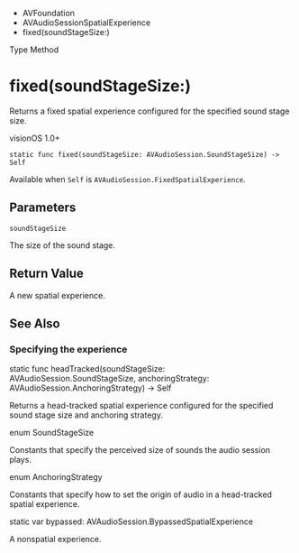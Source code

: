 

- AVFoundation
- AVAudioSessionSpatialExperience
-  fixed(soundStageSize:) 

Type Method

# fixed(soundStageSize:)

Returns a fixed spatial experience configured for the specified sound stage size.

visionOS 1.0+

``` source
static func fixed(soundStageSize: AVAudioSession.SoundStageSize) -> Self
```

Available when `Self` is `AVAudioSession.FixedSpatialExperience`.

## Parameters 

`soundStageSize`  

The size of the sound stage.

## Return Value

A new spatial experience.

## See Also

### Specifying the experience

static func headTracked(soundStageSize: AVAudioSession.SoundStageSize, anchoringStrategy: AVAudioSession.AnchoringStrategy) -> Self

Returns a head-tracked spatial experience configured for the specified sound stage size and anchoring strategy.

enum SoundStageSize

Constants that specify the perceived size of sounds the audio session plays.

enum AnchoringStrategy

Constants that specify how to set the origin of audio in a head-tracked spatial experience.

static var bypassed: AVAudioSession.BypassedSpatialExperience

A nonspatial experience.

